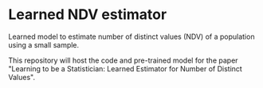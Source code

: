 # Learned NDV estimator
Learned model to estimate number of distinct values (NDV) of a population using a small sample. 

This repository will host the code and pre-trained model for the paper "Learning to be a Statistician: Learned Estimator for Number of Distinct Values".
